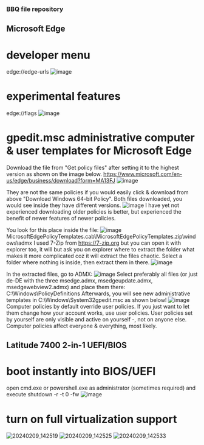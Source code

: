 ### BBQ file repository

## Microsoft Edge

# developer menu
edge://edge-urls
![image](https://github.com/Z3l2A/BBQ/assets/115247664/94c34ff3-31b5-4ab4-9b3c-2da8200df265)

# experimental features
edge://flags
![image](https://github.com/Z3l2A/BBQ/assets/115247664/504ea650-69c5-4425-9363-04bf27ad7545)

# gpedit.msc administrative computer & user templates for Microsoft Edge
Download the file from "Get policy files" after setting it to the highest version as shown on the image below.
https://www.microsoft.com/en-us/edge/business/download?form=MA13FJ
![image](https://github.com/Z3l2A/BBQ/assets/115247664/43cd9bf4-76bc-436e-b891-21c76509a22e)

They are not the same policies if you would easily click & download from above "Download Windows 64-bit Policy".
Both files downloaded, you would see inside they have different versions.
![image](https://github.com/Z3l2A/BBQ/assets/115247664/5cf2a53b-4fa3-43e4-a3f2-18b4dad973da)
I have yet not experienced downloading older policies is better, but experienced the benefit of newer features of newer policies.

You look for this place inside the file:
![image](https://github.com/Z3l2A/BBQ/assets/115247664/34a0e1db-b5d2-4c8f-b5ba-116e5e4cd6ea)
MicrosoftEdgePolicyTemplates.cab\MicrosoftEdgePolicyTemplates.zip\windows\admx
I used 7-Zip from https://7-zip.org but you can open it with explorer too, it will but ask you on explorer where to extract the folder what makes it more complicated coz it will extract the files chaotic. Select a folder where nothing is inside, then extract them in there.
![image](https://github.com/Z3l2A/BBQ/assets/115247664/f0000498-5818-4c52-a6a8-1988ec5abfaf)

In the extracted files, go to ADMX:
![image](https://github.com/Z3l2A/BBQ/assets/115247664/f6ad7e29-1d62-4c10-ae69-46ea88c2d3e7)
Select preferably all files (or just de-DE with the three msedge.admx, msedgeupdate.admx, msedgewebview2.admx) and place them there:
C:\Windows\PolicyDefinitions
Afterwards, you will see new administrative templates in C:\Windows\System32gpedit.msc as shown below!
![image](https://github.com/Z3l2A/BBQ/assets/115247664/019baeb0-56cb-4ef0-9500-43dab2550723)
Computer policies by default override user policies. If you just want to let them change how your account works, use user policies. User policies set by yourself are only visible and active on yourself -, not on anyone else. Computer policies affect everyone & everything, most likely.

## Latitude 7400 2-in-1 UEFI/BIOS

# boot instantly into BIOS/UEFI
open cmd.exe or powershell.exe as administrator (sometimes required) and execute
shutdown -r -t 0 -fw
![image](https://github.com/Z3l2A/BBQ/assets/115247664/da268707-bcf2-4113-bc24-788d02f9cd27)

# turn on full virtualization support
![20240209_142519](https://github.com/Z3l2A/BBQ/assets/115247664/aa1c78ec-4338-46bf-9e18-0b0351e3e5ff)
![20240209_142525](https://github.com/Z3l2A/BBQ/assets/115247664/dfdff861-9e7c-41e7-b167-80cbd066567a)
![20240209_142533](https://github.com/Z3l2A/BBQ/assets/115247664/f1456912-c1d3-443b-86cb-002734d956a9)
